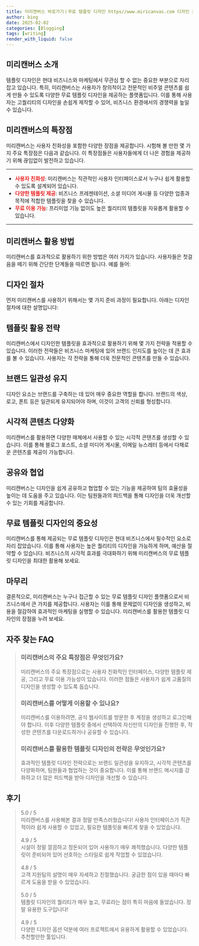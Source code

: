 ```yaml
---
title: 미리캔버스 바로가기ㅣ무료 템플릿 디자인 https//www.miricanvas.com 디자인 툴
author: bing
date: 2025-02-02
categories: [Blogging]
tags: [writing]
render_with_liquid: false
---
```



<h2 id='미리캔버스 소개'>미리캔버스 소개</h2>

<p>템플릿 디자인은 현대 비즈니스와 마케팅에서 무관심 할 수 없는 중요한 부분으로 자리잡고 있습니다. 특히, 미리캔버스는 사용자가 창의적이고 전문적인 비주얼 콘텐츠를 쉽게 만들 수 있도록 다양한 무료 템플릿 디자인을 제공하는 플랫폼입니다. 이를 통해 사용자는 고퀄리티의 디자인을 손쉽게 제작할 수 있어, 비즈니스 환경에서의 경쟁력을 높일 수 있습니다.</p>

<h2 id='미리캔버스의 특장점'>미리캔버스의 특장점</h2>

<p>미리캔버스는 사용자 친화성을 포함한 다양한 장점을 제공합니다. 시험해 볼 만한 몇 가지 주요 특장점은 다음과 같습니다. 이 특장점들은 사용자들에게 더 나은 경험을 제공하기 위해 끊임없이 발전하고 있습니다.</p>

<hr />

<ul>
    <li><b><span style="color: #ee2323;">사용자 친화성</span></b>: 미리캔버스는 직관적인 사용자 인터페이스로서 누구나 쉽게 활용할 수 있도록 설계되어 있습니다.</li>
    <li><b><span style="color: #ee2323;">다양한 템플릿 제공</span></b>: 비즈니스 프레젠테이션, 소셜 미디어 게시물 등 다양한 업종과 목적에 적합한 템플릿을 찾을 수 있습니다.</li>
    <li><b><span style="color: #ee2323;">무료 이용 가능</span></b>: 프리미엄 기능 없이도 높은 퀄리티의 템플릿을 자유롭게 활용할 수 있습니다.</li>
</ul>

<hr />

<h2 id='미리캔버스 활용 방법'>미리캔버스 활용 방법</h2>

<p>미리캔버스를 효과적으로 활용하기 위한 방법은 여러 가지가 있습니다. 사용자들은 첫걸음을 떼기 위해 간단한 단계들을 따르면 됩니다. 예를 들어:</p>

<h2 id='디자인 절차'>디자인 절차</h2>

<p>먼저 미리캔버스를 사용하기 위해서는 몇 가지 준비 과정이 필요합니다. 아래는 디자인 절차에 대한 설명입니다:</p>

<h2 id='템플릿 활용 전략'>템플릿 활용 전략</h2>

<p>미리캔버스에서 디자인한 템플릿을 효과적으로 활용하기 위해 몇 가지 전략을 적용할 수 있습니다. 이러한 전략들은 비즈니스 마케팅에 있어 브랜드 인지도를 높이는 데 큰 효과를 볼 수 있습니다. 사용자는 각 전략을 통해 더욱 전문적인 콘텐츠를 만들 수 있습니다.</p>

<h2 id='브랜드 일관성 유지'>브랜드 일관성 유지</h2>

<p>디자인 요소는 브랜드를 구축하는 데 있어 매우 중요한 역할을 합니다. 브랜드의 색상, 로고, 폰트 등은 일관되게 유지되어야 하며, 이것이 고객의 신뢰를 형성합니다.</p>

<h2 id='시각적 콘텐츠 다양화'>시각적 콘텐츠 다양화</h2>

<p>미리캔버스를 활용하면 다양한 매체에서 사용할 수 있는 시각적 콘텐츠를 생성할 수 있습니다. 이를 통해 블로그 포스트, 소셜 미디어 게시물, 이메일 뉴스레터 등에서 다채로운 콘텐츠를 제공이 가능합니다.</p>

<h2 id='공유와 협업'>공유와 협업</h2>

<p>미리캔버스는 디자인을 쉽게 공유하고 협업할 수 있는 기능을 제공하여 팀의 효율성을 높이는 데 도움을 주고 있습니다. 이는 팀원들과의 피드백을 통해 디자인을 더욱 개선할 수 있는 기회를 제공합니다.</p>

<h2 id='무료 템플릿 디자인의 중요성'>무료 템플릿 디자인의 중요성</h2>

<p>미리캔버스를 통해 제공되는 무료 템플릿 디자인은 현대 비즈니스에서 필수적인 요소로 자리 잡았습니다. 이를 통해 사용자는 높은 퀄리티의 디자인을 가능하게 하며, 예산을 절약할 수 있습니다. 비즈니스의 시각적 효과를 극대화하기 위해 미리캔버스의 무료 템플릿 디자인을 최대한 활용해 보세요.</p>

<h2 id='마무리'>마무리</h2>

<p>결론적으로, 미리캔버스는 누구나 접근할 수 있는 무료 템플릿 디자인 플랫폼으로서 비즈니스에서 큰 가치를 제공합니다. 사용자는 이를 통해 문제없이 디자인을 생성하고, 비용을 절감하여 효과적인 마케팅을 실행할 수 있습니다. 미리캔버스를 활용한 템플릿 디자인의 장점을 누려 보세요.</p>


<h2 id='자주_찾는_FAQ'>자주 찾는 FAQ</h2>
<div itemscope="" itemtype="https://schema.org/FAQPage"> 
<blockquote> 
<div itemscope="" itemprop="mainEntity" itemtype="https://schema.org/Question"> 
<h3 itemprop="name">미리캔버스의 주요 특장점은 무엇인가요?</h3> 
<div itemscope="" itemprop="acceptedAnswer" itemtype="https://schema.org/Answer"> 
<span itemprop="text"> 
<p>미리캔버스의 주요 특장점으로는 사용자 친화적인 인터페이스, 다양한 템플릿 제공, 그리고 무료 이용 가능성이 있습니다. 이러한 점들은 사용자가 쉽게 고품질의 디자인을 생성할 수 있도록 돕습니다.</p> 
</span> 
</div> 
</div> 

<div itemscope="" itemprop="mainEntity" itemtype="https://schema.org/Question"> 
<h3 itemprop="name">미리캔버스를 어떻게 이용할 수 있나요?</h3> 
<div itemscope="" itemprop="acceptedAnswer" itemtype="https://schema.org/Answer"> 
<span itemprop="text"> 
<p>미리캔버스를 이용하려면, 공식 웹사이트를 방문한 후 계정을 생성하고 로그인해야 합니다. 이후 다양한 템플릿 중에서 선택하여 자신만의 디자인을 진행한 후, 작성한 콘텐츠를 다운로드하거나 공유할 수 있습니다.</p> 
</span> 
</div> 
</div> 

<div itemscope="" itemprop="mainEntity" itemtype="https://schema.org/Question"> 
<h3 itemprop="name">미리캔버스를 활용한 템플릿 디자인의 전략은 무엇인가요?</h3> 
<div itemscope="" itemprop="acceptedAnswer" itemtype="https://schema.org/Answer"> 
<span itemprop="text"> 
<p>효과적인 템플릿 디자인 전략으로는 브랜드 일관성을 유지하고, 시각적 콘텐츠를 다양화하며, 팀원들과 협업하는 것이 중요합니다. 이를 통해 브랜드 메시지를 강화하고 더 많은 피드백을 받아 디자인을 개선할 수 있습니다.</p> 
</span> 
</div> 
</div> 
</blockquote> 
</div>
<h2 id='후기'>후기</h2>
<div itemscope itemtype="https://schema.org/Product">
  <blockquote>
  <div itemprop="review" itemscope itemtype="https://schema.org/Review">
      <div itemprop="reviewRating" itemscope itemtype="https://schema.org/Rating"> <span itemprop="ratingValue">5.0</span> / <span itemprop="bestRating">5</span> </div>
      <span itemprop="reviewBody">미리캔버스를 사용해본 결과 정말 만족스러웠습니다! 사용자 인터페이스가 직관적이라 쉽게 사용할 수 있었고, 필요한 템플릿을 빠르게 찾을 수 있었습니다.</span>
  </div>
  <br>
  <div itemprop="review" itemscope itemtype="https://schema.org/Review">
      <div itemprop="reviewRating" itemscope itemtype="https://schema.org/Rating"> <span itemprop="ratingValue">4.9</span> / <span itemprop="bestRating">5</span> </div>
      <span itemprop="reviewBody">시설이 정말 깔끔하고 정돈되어 있어 사용하기 매우 쾌적했습니다. 다양한 템플릿이 준비되어 있어 선호하는 스타일로 쉽게 작업할 수 있었습니다.</span>
  </div>
  <br>
  <div itemprop="review" itemscope itemtype="https://schema.org/Review">
      <div itemprop="reviewRating" itemscope itemtype="https://schema.org/Rating"> <span itemprop="ratingValue">4.8</span> / <span itemprop="bestRating">5</span> </div>
      <span itemprop="reviewBody">고객 지원팀의 설명이 매우 자세하고 친절했습니다. 궁금한 점이 있을 때마다 빠르게 도움을 받을 수 있었습니다.</span>
  </div>
  <br>
  <div itemprop="review" itemscope itemtype="https://schema.org/Review">
      <div itemprop="reviewRating" itemscope itemtype="https://schema.org/Rating"> <span itemprop="ratingValue">5.0</span> / <span itemprop="bestRating">5</span> </div>
      <span itemprop="reviewBody">템플릿 디자인의 퀄리티가 매우 높고, 무료라는 점이 특히 마음에 들었습니다. 정말 유용한 도구입니다!</span>
  </div>
  <br>
  <div itemprop="review" itemscope itemtype="https://schema.org/Review">
      <div itemprop="reviewRating" itemscope itemtype="https://schema.org/Rating"> <span itemprop="ratingValue">4.9</span> / <span itemprop="bestRating">5</span> </div>
      <span itemprop="reviewBody">다양한 디자인 옵션 덕분에 여러 프로젝트에서 유용하게 활용할 수 있었습니다. 추천할만한 툴입니다.</span>
  </div>
  </blockquote>
</div>
